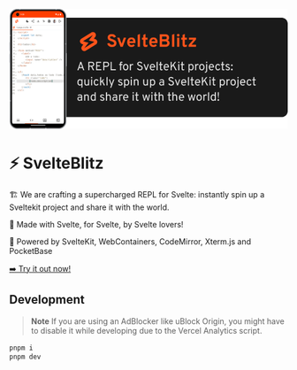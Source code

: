 ![A mockup of a phone with a Screenshot of SvelteBlitz opened. SvelteBlitz: A REPL for SvelteKit projects: quickly spin up a SvelteKit Projects and share it with the world!](./header.png)

# ⚡ SvelteBlitz

🏗️ We are crafting a supercharged REPL for Svelte: instantly spin up a Sveltekit project and share it with the world.

🧡 Made with Svelte, for Svelte, by Svelte lovers!

🔌 Powered by SvelteKit, WebContainers, CodeMirror, Xterm.js and PocketBase

[➡️ Try it out now!](https://svelteblitz.vercel.app/)

## Development

> **Note**
> If you are using an AdBlocker like uBlock Origin, you might have to disable it while developing due to the Vercel Analytics script.

```
pnpm i
pnpm dev
```
